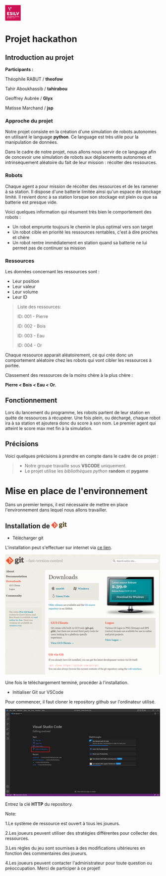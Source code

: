 <img src="esilv_logo.png" alt="drawing" width="50"/> 

# Projet hackathon

## Introduction au projet

__Participants :__ 

Théophile RABUT / __theofow__ 

Tahir Aboukhassib / __tahirabou__

 Geoffrey Aubrée / __Glyx__
 
 Matisse Marchand / __jsp__



 ### Approche du projet

Notre projet consiste en la création d'une simulation de robots autonomes en utilisant le language __python__. Ce language est très utile pour la manipulation de données.

Dans le cadre de notre projet, nous allons nous servir de ce language afin de concevoir une simulation de robots aux déplacements autonomes et intrinsèquement aléatoire du fait de leur mission : récolter des ressources.


### Robots
Chaque agent a pour mission de récolter des ressources et de les ramener à sa station. Il dispose d'une batterie limitée ainsi qu'un espace de stockage limité. Il revient donc à sa station lorsque son stockage est plein ou que sa batterie est presque vide.

Voici quelques information qui résument très bien le comportement des robots :
- Un robot emprunte toujours le chemin le plus optimal vers son target
- Un robot cible en priorité les ressources rentables, c'est à dire proches et chère
- Un robot rentre immédiatement en station quand sa batterie ne lui permet pas de continuer sa mission

### Ressources

Les données concernant les ressources sont :
- Leur position
- Leur valeur
- Leur volume
- Leur ID

>Liste des ressources:
>
>ID: 001 - Pierre
>
>ID: 002 - Bois
>
>ID: 003 - Eau
>
>ID: 004 - Or

Chaque ressource apparait aléatoirement, ce qui crée donc un comportement aléatoire chez les robots qui vont cibler les ressources à portée.

Classement des ressources de la moins chère à la plus chère : 

__Pierre < Bois < Eau < Or.__

## Fonctionnement

Lors du lancement du programme, les robots partent de leur station en quête de ressources à récupérer. Une fois plein, ou déchargé, chaque robot ira à sa station et ajoutera donc du score à son nom. Le premier agent qui atteint le score max met fin à la simulation.

## Précisions 

Voici quelques précisions à prendre en compte dans le cadre de ce projet :

>- Notre groupe travaille sous __VSCODE__ uniquement.
>- Le projet utilise les _bibliothèques python_ __random__ et __pygame__

# Mise en place de l'environnement

Dans un premier temps, il est nécessaire de mettre en place l'environnement dans lequel nous allons travailler.

## Installation de <img src="git_logo.png" alt="drawing" width="50"/>


- Télécharger git 

L'installation peut s'effectuer sur internet via [ce lien](https://git-scm.com/downloads).

<img src="screen_git.png" alt="drawing" width="500"/> 

Une fois le téléchargement terminé, procéder à l'installation.

- Initialiser Git sur VSCode

Pour commencer, il faut cloner le repository github sur l'ordinateur utilisé.

<img src="screen_vscode.png" alt="drawing" width="500"/> 

Entrez la clé __HTTP__ du repository.







Note:

1.Le système de ressource est ouvert à tous les joueurs.

2.Les joueurs peuvent utiliser des stratégies différentes pour collecter des ressources.

3.Les règles du jeu sont soumises à des modifications ultérieures en fonction des commentaires des joueurs.

4.Les joueurs peuvent contacter l'administrateur pour toute question ou préoccupation.
Merci de participer à ce projet!
